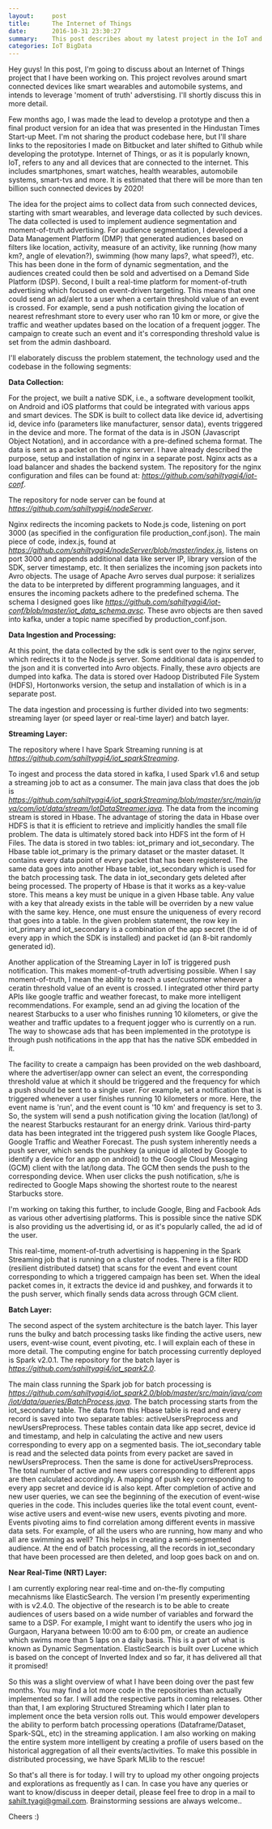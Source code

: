 ```yaml
---
layout:     post
title:      The Internet of Things
date:       2016-10-31 23:30:27
summary:    This post describes about my latest project in the IoT and big data analytics domain
categories: IoT BigData
---
```


Hey guys!
In this post, I'm going to discuss about an Internet of Things project that I have been working on. This project revolves around smart connected devices like smart wearables and automobile systems, and intends to leverage 'moment of truth' adverstising. I'll shortly discuss this in more detail.

Few months ago, I was made the lead to develop a prototype and then a final product version for an idea that was presented in the Hindustan Times Start-up Meet. I'm not sharing the product codebase here, but I'll share links to the repositories I made on Bitbucket and later shifted to Github while developing the prototype. Internet of Things, or as it is popularly known, IoT, refers to any and all devices that are connected to the internet. This includes smartphones, smart watches, health wearables, automobile systems, smart-tvs and more. It is estimated that there will be more than ten billion such connected devices by 2020! 

The idea for the project aims to collect data from such connected devices, starting with smart wearables, and leverage data collected by such devices. The data collected is used to implement audience segmentation and moment-of-truth advertising. For audience segmentation, I developed a Data Management Platform (DMP) that generated audiences based on filters like location, activity, measure of an activity, like running (how many km?, angle of elevation?), swimming (how many laps?, what speed?), etc. This has been done in the form of dynamic segmentation, and the audiences created could then be sold and advertised on a Demand Side Platform (DSP). Second, I built a real-time platform for moment-of-truth advertising which focused on event-driven targeting. This means that one could send an ad/alert to a user when a certain threshold value of an event is crossed. For example, send a push notification giving the location of nearest refreshmant store to every user who ran 10 km or more, or give the traffic and weather updates based on the location of a frequent jogger. The campaign to create such an event and it's corresponding threshold value is set from the admin dashboard.

I'll elaborately discuss the problem statement, the technology used and the codebase in the following segments:

<b>Data Collection:</b>

  For the project, we built a native SDK, i.e., a software development toolkit, on Android and iOS platforms that could be integrated with various apps and smart devices. The SDK is built to collect data like device id, advertising id, device info (parameters like manufacturer, sensor data), events triggered in the device and more. The format of the data is in JSON (Javascript Object Notation), and in accordance with a pre-defined schema format. The data is sent as a packet on the nginx server. I have already described the purpose, setup and installation of nginx in a separate post. Nginx acts as a load balancer and shades the backend system. The repository for the nginx configuration and files can be found at: <a href="https://github.com/sahiltyagi4/iot-conf"><i>https://github.com/sahiltyagi4/iot-conf</i></a>.

  The repository for node server can be found at <a href="https://github.com/sahiltyagi4/nodeServer"><i>https://github.com/sahiltyagi4/nodeServer</i></a>.
  
  Nginx redirects the incoming packets to Node.js code, listening on port 3000 (as specified in the configuration file production_conf.json). The main piece of code, index.js, found at <a href="https://github.com/sahiltyagi4/nodeServer/blob/master/index.js"><i>https://github.com/sahiltyagi4/nodeServer/blob/master/index.js</i></a>, listens on port 3000 and appends additional data like server IP, library version of the SDK, server timestamp, etc. It then serializes the incoming json packets into Avro objects. The usage of Apache Avro serves dual purpose: it serializes the data to be interpreted by different programming languages, and it ensures the incoming packets adhere to the predefined schema. The schema I designed goes like <a href="https://github.com/sahiltyagi4/iot-conf/blob/master/iot_data_schema.avsc"><i>https://github.com/sahiltyagi4/iot-conf/blob/master/iot_data_schema.avsc</i></a>. These avro objects are then saved into kafka, under a topic name specified by production_conf.json.

<b>Data Ingestion and Processing:</b>

  At this point, the data collected by the sdk is sent over to the nginx server, which redirects it to the Node.js server. Some additional data is appended to the json and it is converted into Avro objects. Finally, these avro objects are dumped into kafka. The data is stored over Hadoop Distributed File System (HDFS), Hortonworks version, the setup and installation of which is in a separate post.

  The data ingestion and processing is further divided into two segments: streaming layer (or speed layer or real-time layer) and batch layer.

  <b>Streaming Layer:</b>
    
   The repository where I have Spark Streaming running is at <a href="https://github.com/sahiltyagi4/iot_sparkStreaming"><i>https://github.com/sahiltyagi4/iot_sparkStreaming</i></a>.

   To ingest and process the data stored in kafka, I used Spark v1.6 and setup a streaming job to act as a consumer. The main java class that does the job is <a href="https://github.com/sahiltyagi4/iot_sparkStreaming/blob/master/src/main/java/com/iot/data/stream/IotDataStreamer.java"><i>https://github.com/sahiltyagi4/iot_sparkStreaming/blob/master/src/main/java/com/iot/data/stream/IotDataStreamer.java</i></a>. The data from the incoming stream is stored in Hbase. The advantage of storing the data in Hbase over HDFS is that it is efficient to retrieve and implicitly handles the small file problem. The data is ultimately stored back into HDFS int the form of H Files. The data is stored in two tables: iot_primary and iot_secondary. The Hbase table iot_primary is the primary dataset or the master dataset. It contains every data point of every packet that has been registered. The same data goes into another Hbase table, iot_secondary which is used for the batch processing task. The data in iot_secondary gets deleted after being processed. The property of Hbase is that it works as a key-value store. This means a key must be unique in a given Hbase table. Any value with a key that already exists in the table will be overriden by a new value with the same key. Hence, one must ensure the uniqueness of every record that goes into a table. In the given problem statement, the row key in iot_primary and iot_secondary is a combination of the app secret (the id of every app in which the SDK is installed) and packet id (an 8-bit randomly generated id).

   Another application of the Streaming Layer in IoT is triggered push notification. This makes moment-of-truth advertising possible. When I say moment-of-truth, I mean the ability to reach a user/customer whenever a ceratin threshold value of an event is crossed. I integrated other third party APIs like google traffic and weather forecast, to make more intelligent recommendations. For example, send an ad giving the location of the nearest Starbucks to a user who finishes running 10 kilometers, or give the weather and traffic updates to a frequent jogger who is currently on a run. The way to showcase ads that has been implemented in the prototype is through push notifications in the app that has the native SDK embedded in it.

   The facility to create a campaign has been provided on the web dashboard, where the advertiser/app owner can select an event, the corresponding threshold value at which it should be triggered and the frequency for which a push should be sent to a single user. For example, set a notification that is triggered whenever a user finishes running 10 kilometers or more. Here, the event name is 'run', and the event count is '10 km' and frequency is set to 3. So, the system will send a push notification giving the location (lat/long) of the nearest Starbucks restaurant for an energy drink. Various third-party data has been integrated int the triggered push system like Google Places, Google Traffic and Weather Forecast. The push system inherently needs a push server, which sends the pushkey (a unique id alloted by Google to identify a device for an app on android) to the Google Cloud Messaging (GCM) client with the lat/long data. The GCM then sends the push to the corresponding device. When user clicks the push notification, s/he is redirected to Google Maps showing the shortest route to the nearest Starbucks store.

   I'm working on taking this further, to include Google, Bing and Facbook Ads as various other advertising platforms. This is possible since the native SDK is also providing us the advertising id, or as it's popularly called, the ad id of the user.

   This real-time, moment-of-truth advertising is happening in the Spark Streaming job that is running on a cluster of nodes. There is a filter RDD (resilient distributed datset) that scans for the event and event count corresponding to which a triggered campaign has been set. When the ideal packet comes in, it extracts the device id and pushkey, and forwards it to the push server, which finally sends data across through GCM client.


  <b>Batch Layer:</b>
		
   The second aspect of the system architecture is the batch layer. This layer runs the bulky and batch processing tasks like finding the active users, new users, event-wise count, event pivoting, etc. I will explain each of these in more detail. The computing engine for batch processing currently deployed is Spark v2.0.1.
   The repository for the batch layer is <a href="https://github.com/sahiltyagi4/iot_spark2.0"><i>https://github.com/sahiltyagi4/iot_spark2.0</i></a>.

   The main class running the Spark job for batch processing is <a href="https://github.com/sahiltyagi4/iot_spark2.0/blob/master/src/main/java/com/iot/data/queries/BatchProcess.java"><i>https://github.com/sahiltyagi4/iot_spark2.0/blob/master/src/main/java/com/iot/data/queries/BatchProcess.java</i></a>.
   The batch processing starts from the iot_secondary table. The data from this Hbase table is read and every record is saved into two separate tables: activeUsersPreprocess and newUsersPreprocess. These tables contain data like app secret, device id and timestamp, and help in calculating the active and new users corresponding to every app on a segmented basis. The iot_secondary table is read and the selected data points from every packet are saved in newUsersPreprocess. Then the same is done for activeUsersPreprocess. The total number of active and new users corresponding to different apps are then calculated accordingly. A mapping of push key corresponding to every app secret and device id is also kept. After completion of active and new user queries, we can see the beginning of the execution of event-wise queries in the code. This includes queries like the total event count, event-wise active users and event-wise new users, events pivoting and more. Events pivoting aims to find correlation among different events in massive data sets. For example, of all the users who are running, how many and who all are swimming as well? This helps in creating a semi-segmented audience. At the end of batch processing, all the records in iot_secondary that have been processed are then deleted, and loop goes back on and on.


<b>Near Real-Time (NRT) Layer:</b>

  I am currently exploring near real-time and on-the-fly computing mecahnisms like ElasticSearch. The version I'm presently experimenting with is v2.4.0. The objective of the research is to be able to create audiences of users based on a wide number of variables and forward the same to a DSP. For example, I might want to identify the users who jog in Gurgaon, Haryana between 10:00 am to 6:00 pm, or create an audience which swims more than 5 laps on a daily basis. This is a part of what is known as Dynamic Segmentation. ElasticSearch is built over Lucene which is based on the concept of Inverted Index and so far, it has delivered all that it promised!


So this was a slight overview of what I have been doing over the past few months. You may find a lot more code in the repositories than actually implemented so far. I will add the respective parts in coming releases. Other than that, I am exploring Structured Streaming which I later plan to implement once the beta version rolls out. This would empower developers the ability to perform batch processing operations (Dataframe/Dataset, Spark-SQL, etc) in the streaming application. I am also working on making the entire system more intelligent by creating a profile of users based on the historical aggregation of all their events/activities. To make this possible in distributed processing, we have Spark MLlib to the rescue!

So that's all there is for today. I will try to upload my other ongoing projects and explorations as frequently as I can.
In case you have any queries or want to know/discuss in deeper detail, please feel free to drop in a mail to sahilt.tyagi@gmail.com. Brainstorming sessions are always welcome..

Cheers :)
